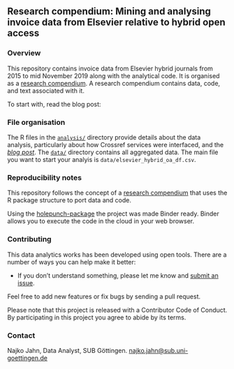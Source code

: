 ## Research compendium: Mining and analysing invoice data from Elsevier relative to hybrid open access

### Overview

This repository contains invoice data from Elsevier hybrid journals from 2015 to mid November 2019 along with the analytical code. It is organised as a [research compendium](https://doi.org/10.7287/peerj.preprints.3192v2). A research compendium contains data, code, and text associated with it. 

To start with, read the blog post:


### File organisation

The R files in the [`analysis/`](analysis/) directory provide details about the data analysis, particularly about how Crossref services were interfaced, and the [*blog post*](analysis/paper.md). The [`data/`](data/) directory contains all aggregated data. The main file you want to start your analyis is `data/elsevier_hybrid_oa_df.csv`.

### Reproducibility notes

This repository follows the concept of a [research compendium](https://doi.org/10.7287/peerj.preprints.3192v2) that uses the R package structure to port data and code. 

Using the [holepunch-package](https://github.com/karthik/holepunch) the project was made Binder ready. Binder allows you to execute the code in the cloud in your web browser.

### Contributing

This data analytics works has been developed using open tools. There are a number of ways you can help make it better:

- If you don’t understand something, please let me know and [submit an issue](https://github.com/subugoe/oa2020cadata).

Feel free to add new features or fix bugs by sending a pull request.

Please note that this project is released with a Contributor Code of Conduct. By participating in this project you agree to abide by its terms.

### Contact

Najko Jahn, Data Analyst, SUB Göttingen. najko.jahn@sub.uni-goettingen.de
